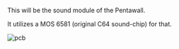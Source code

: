 This will be the sound module of the Pentawall.


It utilizes a MOS 6581 (original C64 sound-chip) for that.


![pcb](/sebseb7/eagle/SIDInterface/raw/master/sidModule.png)